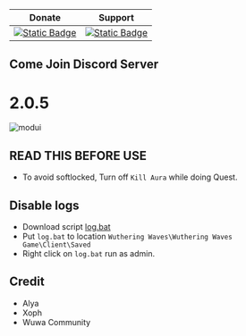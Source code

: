| Donate | Support |
|-------|------|
| [![Static Badge](https://img.shields.io/badge/myKOFi-pink)](https://ko-fi.com/alyamasha) | [![Static Badge](https://img.shields.io/badge/Discord-blue)](https://discord.gg/yg35E6JQem) |

## Come Join Discord Server

# 2.0.5
![modui](https://github.com/user-attachments/assets/03edf240-d03b-4a54-9e25-c1582bbd4065)

## READ THIS BEFORE USE
- To avoid softlocked, Turn off `Kill Aura` while doing Quest.

## Disable logs
- Download script [log.bat](https://github.com/Alisa-Mikhailovna/Wuwa-Mod-pak/blob/main/log.bat)
- Put `log.bat` to location `Wuthering Waves\Wuthering Waves Game\Client\Saved`
- Right click on `log.bat` run as admin.

## Credit
- Alya
- Xoph
- Wuwa Community

